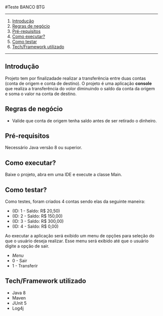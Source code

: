 #Teste BANCO BTG

*******
 1. [Introdução](#introdução)
 2. [Regras de negócio](#regras-de-negócio)
 3. [Pré-requisitos](#pré-requisitos)
 4. [Como executar?](#como-executar)
 5. [Como testar](#como-testar)
 6. [Tech/Framework utilizado](#techframework-utilizado)
 
 *******
 
  ## Introdução
  
  Projeto tem por finalizadade realizar a transferência entre duas contas (conta de origem e conta de destino).
  O projeto é uma aplicação **console** que realiza a transferência do volor diminuindo o saldo da conta da origem e soma o
  valor na conta de destino.
  
  ## Regras de negócio 
  - Valide que conta de origem tenha saldo antes de ser retirado o dinheiro.
  
  ## Pré-requisitos
   Necessário Java versão 8 ou superior.
   
  ## Como executar?
  
  Baixe o projeto, abra em uma IDE e execute a classe Main.
  
  ## Como testar?
  Como testes, foram criados 4 contas sendo elas da seguinte maneira:
  - (ID: 1 - Saldo: R$ 20,50)
  - (ID: 2 - Saldo: R$ 150,00)
  - (ID: 3 - Saldo: R$ 300,00)
  - (ID: 4 - Saldo: R$ 0,00)
  
  Ao executar a aplicação será exibido um menu de opções para seleção do que o usuário deseja realizar. Esse menu será
  exibido até que o usuário digite a opção de sair.
  
  - *Menu*
  - 0 - Sair
  - 1 - Transferir
  
  ## Tech/Framework utilizado
  - Java 8
  - Maven
  - JUnit 5
  - Log4j